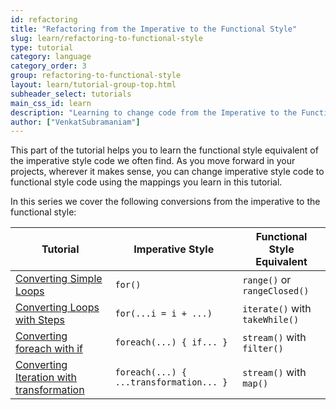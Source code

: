 ```yaml
---
id: refactoring
title: "Refactoring from the Imperative to the Functional Style"
slug: learn/refactoring-to-functional-style
type: tutorial
category: language
category_order: 3
group: refactoring-to-functional-style
layout: learn/tutorial-group-top.html
subheader_select: tutorials
main_css_id: learn
description: "Learning to change code from the Imperative to the Functional Style."
author: ["VenkatSubramaniam"]
---
```


This part of the tutorial helps you to learn the functional style equivalent of the imperative style code we often find. As you move forward in your projects, wherever it makes sense, you can change imperative style code to functional style code using the mappings you learn in this tutorial.

In this series we cover the following conversions from the imperative to the functional style:

| Tutorial                                             |Imperative Style | Functional Style Equivalent  |
|------------------------------------------------------|-----------------|------------------------------|
| [Converting Simple Loops](id:refactoring.simple.loops) | `for()`           | `range()` or `rangeClosed()` |
| [Converting Loops with Steps](id:refactoring.loops.withsteps) | `for(...i = i + ...)` | `iterate()` with `takeWhile()` |
| [Converting foreach with if](id:refactoring.foreach.withif) | `foreach(...) { if... }` | `stream()` with `filter()` |
| [Converting Iteration with transformation](id:refactoring.iteration.withtransformation) | `foreach(...) { ...transformation... }` | `stream()` with `map()` |


